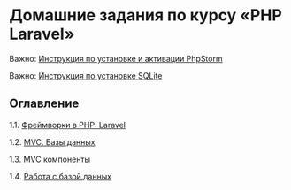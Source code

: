 # Домашние задания по курсу «PHP Laravel»

Важно: [Инструкция по установке и активации PhpStorm](phpstorm-installation.md)

Важно: [Инструкция по установке SQLite](phpstorm-sqlite.md)

## Оглавление
1.1. [Фреймворки в PHP: Laravel](/001-intro)

1.2. [MVC. Базы данных](002-basics)

1.3. [MVC компоненты](003-mvc)

1.4. [Работа с базой данных]()
